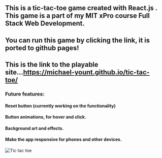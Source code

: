 ## This is a tic-tac-toe game created with React.js . This game is a part of my MIT xPro course Full Stack Web Development.

## You can run this game by clicking the link, it is ported to github pages!

## This is the link to the playable site...https://michael-yount.github.io/tic-tac-toe/

### Future features: 

#### Reset button (currently working on the functionality)

#### Button animations, for hover and click.

#### Background art and effects.

#### Make the app responsive for phones and other devices.
![Tic tac toe](https://user-images.githubusercontent.com/11709807/236590394-92a2b5ce-bfb2-42bb-891b-c59bfb0ef19c.png)
